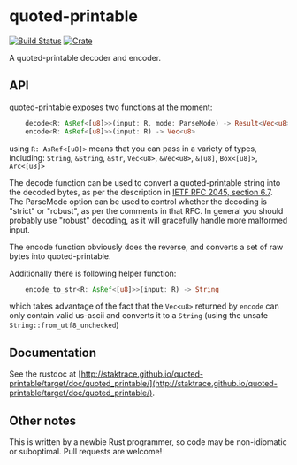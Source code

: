 quoted-printable
===
[![Build Status](https://travis-ci.org/staktrace/quoted-printable.svg?branch=master)](https://travis-ci.org/staktrace/quoted-printable)
[![Crate](https://img.shields.io/crates/v/quoted_printable.svg)](https://crates.io/crates/quoted_printable)

A quoted-printable decoder and encoder.

API
---
quoted-printable exposes two functions at the moment:

```rust
    decode<R: AsRef<[u8]>>(input: R, mode: ParseMode) -> Result<Vec<u8>, QuotedPrintableError>
    encode<R: AsRef<[u8]>>(input: R) -> Vec<u8>
```

using `R: AsRef<[u8]>` means that you can pass in a variety of types, including:
`String`, `&String`, `&str`, `Vec<u8>`, `&Vec<u8>`, `&[u8]`, `Box<[u8]>`, `Arc<[u8]>`


The decode function can be used to convert a quoted-printable string into the decoded bytes, as per the description in [IETF RFC 2045, section 6.7](https://tools.ietf.org/html/rfc2045#section-6.7).
The ParseMode option can be used to control whether the decoding is "strict" or "robust", as per the comments in that RFC.
In general you should probably use "robust" decoding, as it will gracefully handle more malformed input.

The encode function obviously does the reverse, and converts a set of raw bytes into quoted-printable.


Additionally there is following helper function:

```rust
    encode_to_str<R: AsRef<[u8]>>(input: R) -> String
```

which takes advantage of the fact that the `Vec<u8>` returned by `encode` can only
contain valid us-ascii and converts it to a `String` (using the unsafe
`String::from_utf8_unchecked`)

Documentation
---
See the rustdoc at [http://staktrace.github.io/quoted-printable/target/doc/quoted_printable/](http://staktrace.github.io/quoted-printable/target/doc/quoted_printable/).

Other notes
---
This is written by a newbie Rust programmer, so code may be non-idiomatic or suboptimal. Pull requests are welcome!

